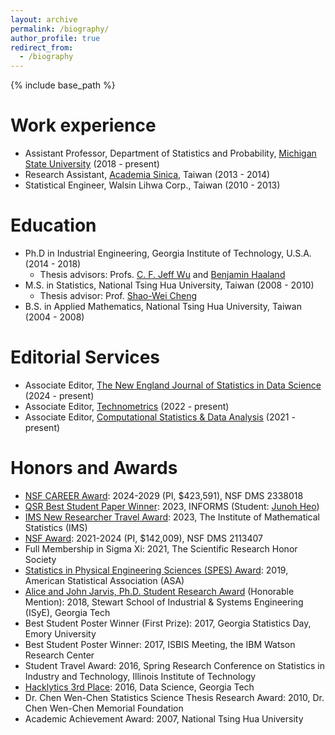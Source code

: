 ```yaml
---
layout: archive
permalink: /biography/
author_profile: true
redirect_from:
  - /biography
---
```


{% include base_path %}

Work experience
======
* Assistant Professor, Department of Statistics and Probability, [Michigan State University](https://stt.natsci.msu.edu/) (2018 -  present)
* Research Assistant, [Academia Sinica](https://www.stat.sinica.edu.tw/eng/), Taiwan (2013 - 2014)
* Statistical Engineer, Walsin Lihwa Corp., Taiwan (2010 - 2013)

Education
======
- Ph.D in Industrial Engineering, Georgia Institute of Technology, U.S.A. (2014 - 2018)
	- Thesis advisors: Profs. [C. F. Jeff Wu](https://www2.isye.gatech.edu/~jeffwu/) and [Benjamin Haaland](https://medicine.utah.edu/faculty/mddetail/u6012617)
- M.S. in Statistics, National Tsing Hua University, Taiwan (2008 - 2010) 
	- Thesis advisor: Prof. [Shao-Wei Cheng](http://www.stat.nthu.edu.tw/~swcheng/index.htm)
- B.S. in Applied Mathematics, National Tsing Hua University, Taiwan (2004 - 2008)

  
Editorial Services
======
* Associate Editor, [The New England Journal of Statistics in Data Science](https://journal.nestat.org/section_pages/engineering_science) (2024 - present)
* Associate Editor, [Technometrics](https://www.tandfonline.com/toc/utch20/current) (2022 - present)
* Associate Editor, [Computational Statistics & Data Analysis](https://www.sciencedirect.com/journal/computational-statistics-and-data-analysis) (2021 - present)


Honors and Awards
======
* [NSF CAREER Award](https://www.nsf.gov/awardsearch/showAward?AWD_ID=2338018): 2024-2029 (PI, $423,591), NSF DMS 2338018
* [QSR Best Student Paper Winner](https://www.linkedin.com/posts/informs-quality-statistics-and-reliability-qsr_celebrating-the-winner-of-the-2023-informs-activity-7120983705677963264-_ETw?utm_source=share&utm_medium=member_desktop): 2023, INFORMS (Student: [Junoh Heo](https://heojunoh.github.io/))
* [IMS New Researcher Travel Award](https://imstat.org/2023/04/18/ims-announces-2023-recipients-of-the-new-researcher-travel-awards/): 2023, The Institute of Mathematical Statistics (IMS)
* [NSF Award](https://www.nsf.gov/awardsearch/showAward?AWD_ID=2113407&HistoricalAwards=false): 2021-2024 (PI, $142,009), NSF DMS 2113407
* Full Membership in Sigma Xi: 2021, The Scientific Research Honor Society
* [Statistics in Physical Engineering Sciences (SPES) Award](https://www.amstat.org/your-career/awards/statistics-in-physical-engineering-sciences-award): 2019, American Statistical Association (ASA)
* [Alice and John Jarvis, Ph.D. Student Research Award](https://www.isye.gatech.edu/news/isye-presents-graduate-undergraduate-awards-outstanding-students-1) (Honorable Mention): 2018, Stewart School of Industrial & Systems Engineering (ISyE), Georgia Tech
* Best Student Poster Winner (First Prize): 2017, Georgia Statistics Day, Emory University
* Best Student Poster Winner: 2017, ISBIS Meeting, the IBM Watson Research Center
* Student Travel Award: 2016, Spring Research Conference on Statistics in Industry and Technology, Illinois Institute of Technology
* [Hacklytics 3rd Place](https://atdc.org/atdc-news/atdc-sponsored-hacklytics-competition-winners-named/): 2016, Data Science, Georgia Tech
* Dr. Chen Wen-Chen Statistics Science Thesis Research Award: 2010, Dr. Chen Wen-Chen Memorial Foundation
* Academic Achievement Award: 2007, National Tsing Hua University
